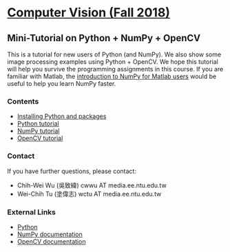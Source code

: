 # [Computer Vision (Fall 2018)](http://media.ee.ntu.edu.tw/courses/cv/18F/)

## Mini-Tutorial on Python + NumPy + OpenCV

This is a tutorial for new users of Python (and NumPy).
We also show some image processing examples using Python + OpenCV.
We hope this tutorial will help you survive the programming assignments in this course.
If you are familiar with Matlab, the [introduction to NumPy for Matlab users](https://docs.scipy.org/doc/numpy/user/numpy-for-matlab-users.html) would be useful to help you learn NumPy faster.

### Contents

* [Installing Python and packages](https://github.com/mediaic/CV2018_Tutorial/blob/master/Python%20Intro%20%26%20Install.pdf)
* [Python tutorial](https://github.com/mediaic/CV2018_Tutorial/blob/master/python_tutorial.ipynb)
* [NumPy tutorial](https://github.com/mediaic/CV2018_Tutorial/blob/master/numpy_tutorial.ipynb)
* [OpenCV tutorial](https://github.com/mediaic/CV2018_Tutorial/tree/master/OpenCV)

### Contact

If you have further questions, please contact:
* Chih-Wei Wu (吳致緯) cwwu AT media.ee.ntu.edu.tw
* Wei-Chih Tu (塗偉志) wctu AT media.ee.ntu.edu.tw

### External Links

* [Python](https://www.python.org/downloads/)
* [NumPy documentation](https://docs.scipy.org/doc/numpy/index.html)
* [OpenCV documentation](https://docs.opencv.org/)
